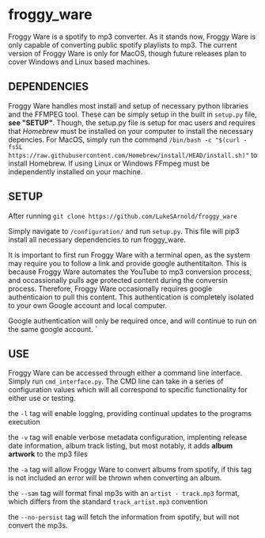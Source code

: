 # froggy_ware

Froggy Ware is a spotify to mp3 converter. As it stands now, Froggy Ware is only capable of converting public spotify playlists to mp3. The current version of Froggy Ware is only for MacOS, though future releases plan to cover Windows and Linux based machines. 

## DEPENDENCIES

Froggy Ware handles most install and setup of necessary python libraries and the FFMPEG tool. These can be simply setup in the built in `setup.py` file, **see "SETUP"**. Though, the setup.py file is setup for mac users and requires that *Homebrew* must be installed on your computer to install the necessary depencies. For MacOS, simply run the command `/bin/bash -c "$(curl -fsSL https://raw.githubusercontent.com/Homebrew/install/HEAD/install.sh)"` to install Homebrew. If using Linux or Windows FFmpeg must be independently installed on your machine. 

## SETUP

After running 
```git clone https://github.com/LukeSArnold/froggy_ware```

Simply navigate to `/configuration/` and run `setup.py`. This file will pip3 install all necessary dependencies to run froggy_ware.

It is important to first run Froggy Ware with a terminal open, as the system may require you to follow a link and provide google authentitaiton. This is because Froggy Ware automates the YouTube to mp3 conversion process, and occassionally pulls age protected content during the conversin process. Therefore, Froggy Ware occasionally requires google authenticaion to pull this content. This authentication is completely isolated to your own Google account and local computer. 

Google authentication will only be required once, and will continue to run on the same google account.
`
## USE

Froggy Ware can be accessed through either a command line interface. Simply run `cmd_interface.py`. 
The CMD line can take in a series of configuration values which will all correspond to specific functionality for either use or testing. 


the `-l` tag will enable logging, providing continual updates to the programs execution


the `-v` tag will enable verbose metadata configuration, implenting release date information, album track listing, but most notably, it adds **album artwork** to the mp3 files


the `-a` tag will allow Froggy Ware to convert albums from spotify, if this tag is not included an error will be thrown when converting an album. 


the `--sam` tag will format final mp3s with an `artist - track.mp3` format, which differs from the standard `track_artist.mp3` convention


the `--no-persist` tag will fetch the information from spotify, but will not convert the mp3s. 
